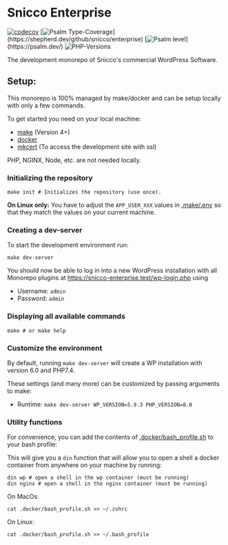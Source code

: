 # Snicco Enterprise
[![codecov](https://codecov.io/gh/snicco/enterprise/branch/master/graph/badge.svg)](https://codecov.io/gh/snicco/enterprise)
[![Psalm Type-Coverage](https://shepherd.dev/github/snicco/enterprise/coverage.svg?)](https://shepherd.dev/github/snicco/enterprise)
[![Psalm level](https://shepherd.dev/github/snicco/snicco/level.svg?)](https://psalm.dev/)
![PHP-Versions](https://img.shields.io/badge/PHP-%5E7.4%7C%5E8.0%7C%5E8.1-blue)

The development monorepo of Snicco's commercial WordPress Software.

## Setup:

This monorepo is 100% managed by make/docker and can be setup locally with only a few commands.

To get started you need on your local machine:

- [make](https://www.gnu.org/software/make/) (Version 4+)
- [docker](https://docs.docker.com/get-docker/)
- [mkcert](https://github.com/FiloSottile/mkcert) (To access the development site with ssl)

PHP, NGINX, Node, etc. are not needed locally.

### Initializing the repository

```shell
make init # Initializes the repository (use once).
```

**On Linux only:** You have to adjust the `APP_USER_XXX` values in [.make/.env](.make/.mk.env.dist#26) so that they match the values on your current machine.

### Creating a dev-server

To start the development environment run:

```shell
make dev-server 
```

You should now be able to log in into a new WordPress installation with all Monorepo plugins at
https://snicco-enterprise.test/wp-login.php using 

 - Username: `admin`
 - Password: `admin`

### Displaying all available commands

```shell
make # or make help
```

### Customize the environment

By default, running `make dev-server` will create a WP installation with version 6.0 and PHP7.4.

These settings (and many more) can be customized by passing arguments to make:

- Runtime: `make dev-server WP_VERSION=5.9.3 PHP_VERSION=8.0`

### Utility functions

For convenience, you can add the contents of [.docker/bash_profile.sh](.docker/bash_profile.sh) to your bash profile:

This will give you a `din` function that will allow you to open a shell a docker container from anywhere on your machine by running:

```shell
din wp # open a shell in the wp container (must be running)
din nginx # open a shell in the nginx container (must be running)
```

On MacOs:

```shell
cat .docker/bash_profile.sh >> ~/.zshrc
```

On Linux:

```shell
cat .docker/bash_profile.sh >> ~/.bash_profile
```